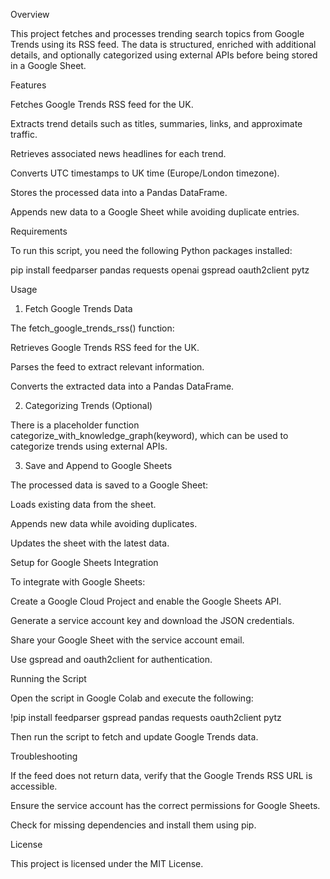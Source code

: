 Overview

This project fetches and processes trending search topics from Google Trends using its RSS feed. The data is structured, enriched with additional details, and optionally categorized using external APIs before being stored in a Google Sheet.

Features

Fetches Google Trends RSS feed for the UK.

Extracts trend details such as titles, summaries, links, and approximate traffic.

Retrieves associated news headlines for each trend.

Converts UTC timestamps to UK time (Europe/London timezone).

Stores the processed data into a Pandas DataFrame.

Appends new data to a Google Sheet while avoiding duplicate entries.

Requirements

To run this script, you need the following Python packages installed:

pip install feedparser pandas requests openai gspread oauth2client pytz

Usage

1. Fetch Google Trends Data

The fetch_google_trends_rss() function:

Retrieves Google Trends RSS feed for the UK.

Parses the feed to extract relevant information.

Converts the extracted data into a Pandas DataFrame.

2. Categorizing Trends (Optional)

There is a placeholder function categorize_with_knowledge_graph(keyword), which can be used to categorize trends using external APIs.

3. Save and Append to Google Sheets

The processed data is saved to a Google Sheet:

Loads existing data from the sheet.

Appends new data while avoiding duplicates.

Updates the sheet with the latest data.

Setup for Google Sheets Integration

To integrate with Google Sheets:

Create a Google Cloud Project and enable the Google Sheets API.

Generate a service account key and download the JSON credentials.

Share your Google Sheet with the service account email.

Use gspread and oauth2client for authentication.

Running the Script

Open the script in Google Colab and execute the following:

!pip install feedparser gspread pandas requests oauth2client pytz

Then run the script to fetch and update Google Trends data.

Troubleshooting

If the feed does not return data, verify that the Google Trends RSS URL is accessible.

Ensure the service account has the correct permissions for Google Sheets.

Check for missing dependencies and install them using pip.

License

This project is licensed under the MIT License.
